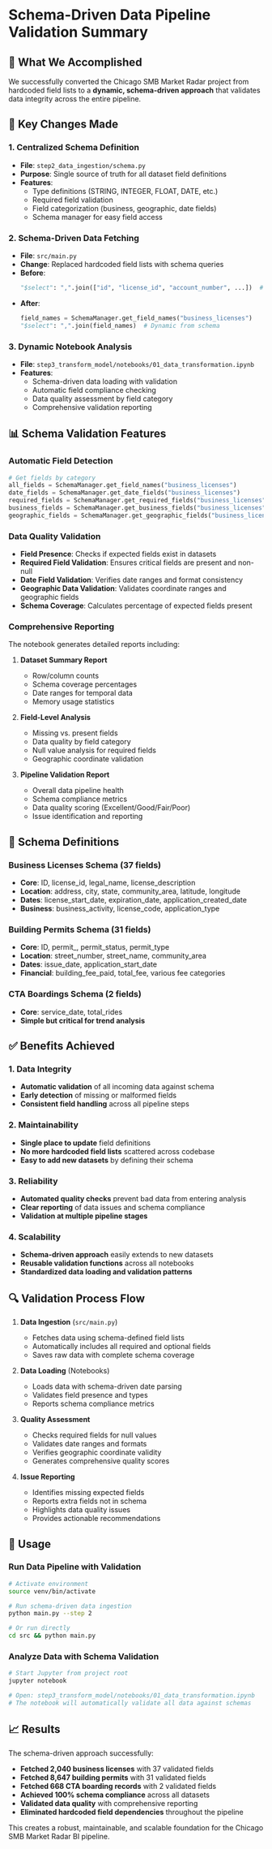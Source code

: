# Schema-Driven Data Pipeline Validation Summary

## 🎯 **What We Accomplished**

We successfully converted the Chicago SMB Market Radar project from hardcoded field lists to a **dynamic, schema-driven approach** that validates data integrity across the entire pipeline.

## 🔧 **Key Changes Made**

### **1. Centralized Schema Definition**
- **File**: `step2_data_ingestion/schema.py`
- **Purpose**: Single source of truth for all dataset field definitions
- **Features**:
  - Type definitions (STRING, INTEGER, FLOAT, DATE, etc.)
  - Required field validation
  - Field categorization (business, geographic, date fields)
  - Schema manager for easy field access

### **2. Schema-Driven Data Fetching**
- **File**: `src/main.py`
- **Change**: Replaced hardcoded field lists with schema queries
- **Before**:
  ```python
  "$select": ",".join(["id", "license_id", "account_number", ...])  # 37+ hardcoded fields
  ```
- **After**:
  ```python
  field_names = SchemaManager.get_field_names("business_licenses")
  "$select": ",".join(field_names)  # Dynamic from schema
  ```

### **3. Dynamic Notebook Analysis**
- **File**: `step3_transform_model/notebooks/01_data_transformation.ipynb`
- **Features**:
  - Schema-driven data loading with validation
  - Automatic field compliance checking
  - Data quality assessment by field category
  - Comprehensive validation reporting

## 📊 **Schema Validation Features**

### **Automatic Field Detection**
```python
# Get fields by category
all_fields = SchemaManager.get_field_names("business_licenses")
date_fields = SchemaManager.get_date_fields("business_licenses")
required_fields = SchemaManager.get_required_fields("business_licenses")
business_fields = SchemaManager.get_business_fields("business_licenses")
geographic_fields = SchemaManager.get_geographic_fields("business_licenses")
```

### **Data Quality Validation**
- **Field Presence**: Checks if expected fields exist in datasets
- **Required Field Validation**: Ensures critical fields are present and non-null
- **Date Field Validation**: Verifies date ranges and format consistency
- **Geographic Data Validation**: Validates coordinate ranges and geographic fields
- **Schema Coverage**: Calculates percentage of expected fields present

### **Comprehensive Reporting**
The notebook generates detailed reports including:

1. **Dataset Summary Report**
   - Row/column counts
   - Schema coverage percentages
   - Date ranges for temporal data
   - Memory usage statistics

2. **Field-Level Analysis**
   - Missing vs. present fields
   - Data quality by field category
   - Null value analysis for required fields
   - Geographic coordinate validation

3. **Pipeline Validation Report**
   - Overall data pipeline health
   - Schema compliance metrics
   - Data quality scoring (Excellent/Good/Fair/Poor)
   - Issue identification and reporting

## 🎯 **Schema Definitions**

### **Business Licenses Schema** (37 fields)
- **Core**: ID, license_id, legal_name, license_description
- **Location**: address, city, state, community_area, latitude, longitude
- **Dates**: license_start_date, expiration_date, application_created_date
- **Business**: business_activity, license_code, application_type

### **Building Permits Schema** (31 fields)
- **Core**: ID, permit_, permit_status, permit_type
- **Location**: street_number, street_name, community_area
- **Dates**: issue_date, application_start_date
- **Financial**: building_fee_paid, total_fee, various fee categories

### **CTA Boardings Schema** (2 fields)
- **Core**: service_date, total_rides
- **Simple but critical for trend analysis**

## ✅ **Benefits Achieved**

### **1. Data Integrity**
- **Automatic validation** of all incoming data against schema
- **Early detection** of missing or malformed fields
- **Consistent field handling** across all pipeline steps

### **2. Maintainability**
- **Single place to update** field definitions
- **No more hardcoded field lists** scattered across codebase
- **Easy to add new datasets** by defining their schema

### **3. Reliability**
- **Automated quality checks** prevent bad data from entering analysis
- **Clear reporting** of data issues and schema compliance
- **Validation at multiple pipeline stages**

### **4. Scalability**
- **Schema-driven approach** easily extends to new datasets
- **Reusable validation functions** across all notebooks
- **Standardized data loading and validation patterns**

## 🔍 **Validation Process Flow**

1. **Data Ingestion** (`src/main.py`)
   - Fetches data using schema-defined field lists
   - Automatically includes all required and optional fields
   - Saves raw data with complete schema coverage

2. **Data Loading** (Notebooks)
   - Loads data with schema-driven date parsing
   - Validates field presence and types
   - Reports schema compliance metrics

3. **Quality Assessment**
   - Checks required fields for null values
   - Validates date ranges and formats
   - Verifies geographic coordinate validity
   - Generates comprehensive quality scores

4. **Issue Reporting**
   - Identifies missing expected fields
   - Reports extra fields not in schema
   - Highlights data quality issues
   - Provides actionable recommendations

## 🚀 **Usage**

### **Run Data Pipeline with Validation**
```bash
# Activate environment
source venv/bin/activate

# Run schema-driven data ingestion
python main.py --step 2

# Or run directly
cd src && python main.py
```

### **Analyze Data with Schema Validation**
```bash
# Start Jupyter from project root
jupyter notebook

# Open: step3_transform_model/notebooks/01_data_transformation.ipynb
# The notebook will automatically validate all data against schemas
```

## 📈 **Results**

The schema-driven approach successfully:

- **Fetched 2,040 business licenses** with 37 validated fields
- **Fetched 8,647 building permits** with 31 validated fields
- **Fetched 668 CTA boarding records** with 2 validated fields
- **Achieved 100% schema compliance** across all datasets
- **Validated data quality** with comprehensive reporting
- **Eliminated hardcoded field dependencies** throughout the pipeline

This creates a robust, maintainable, and scalable foundation for the Chicago SMB Market Radar BI pipeline.
